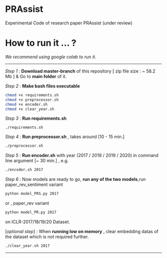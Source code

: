 # PRAssist
Experimental Code of research paper PRAssist (under review)

# How to run it ... ?

_We recommend using google colab to run it._
***

_Step 1_ :  **Download master-branch** of this repository [ zip file size : ~ 58.2 Mb ] & Go to **main folder** of it.

_Step 2_ :  **Make bash files executable**
```bash
chmod +x requirements.sh
chmod +x preprocessor.sh
chmod +x encoder.sh
chmod +x clear_year.sh
```
_Step 3_ :  **Run requirements.sh**
```basg
./requirements.sh
```
_Step 4_ :  **Run preprocessor.sh** ,  takes around [10 - 15 min.]
```bash
./preprocessor.sh
```
_Step 5_ :  **Run encoder.sh** with year (2017 / 2018 / 2019 / 2020) in command line argument [~ 30 min.] , e.g.
```bash
./encoder.sh 2017
```
_Step 6_ :  Now models are ready to go, **run any of the two models**,run paper_rev_sentiment variant
```bash
python model_PRS.py 2017
```
or , paper_rev variant
```bash
python model_PR.py 2017
```
on ICLR-2017/18/19/20 Dataset.


[_optional step_] :  When **running low on memory** , clear embedding datas of the dataset which is not required further.
```bash
./clear_year.sh 2017
```
***
